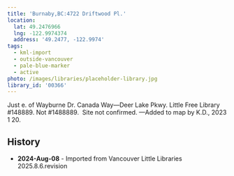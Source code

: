 ```yaml
---
title: 'Burnaby,BC:4722 Driftwood Pl.'
location:
  lat: 49.2476966
  lng: -122.9974374
  address: '49.2477, -122.9974'
tags:
  - kml-import
  - outside-vancouver
  - pale-blue-marker
  - active
photo: /images/libraries/placeholder-library.jpg
library_id: '00366'
---
```

Just e. of Wayburne Dr.
Canada Way—Deer Lake Pkwy.
Little Free Library #148889.
Not #1488889.  Site not confirmed.
—Added to map by K.D., 2023 1 20.

## History
- **2024-Aug-08** - Imported from Vancouver Little Libraries 2025.8.6.revision
